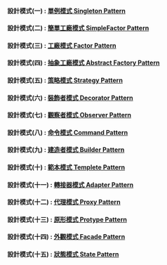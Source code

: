 #### 設計模式(一) : [單例模式 Singleton Pattern](https://github.com/SIAOYUCHEN/Design_Pattern_Unit_Test/tree/main/Singleton)

#### 設計模式(二) : [簡單工廠模式 SimpleFactor Pattern](https://github.com/SIAOYUCHEN/Design_Pattern_Unit_Test/tree/main/SimpleFactory)

#### 設計模式(三) : [工廠模式 Factor Pattern](https://github.com/SIAOYUCHEN/Design_Pattern_Unit_Test/tree/main/Factory)

#### 設計模式(四) : [抽象工廠模式 Abstract Factory Pattern](https://github.com/SIAOYUCHEN/Design_Pattern_Unit_Test/tree/main/AbstractFactory)

#### 設計模式(五) : [策略模式 Strategy Pattern](https://github.com/SIAOYUCHEN/Design_Pattern_Unit_Test/tree/main/Strategy)

#### 設計模式(六) : [裝飾者模式 Decorator Pattern](https://github.com/SIAOYUCHEN/Design_Pattern_Unit_Test/tree/main/Decorator)

#### 設計模式(七) : [觀察者模式 Observer Pattern](https://github.com/SIAOYUCHEN/Design_Pattern_Unit_Test/tree/main/Observer)

#### 設計模式(八) : [命令模式 Command Pattern](https://github.com/SIAOYUCHEN/Design_Pattern_Unit_Test/tree/main/Command)

#### 設計模式(九) : [建造者模式 Builder Pattern](https://github.com/SIAOYUCHEN/Design_Pattern_Unit_Test/tree/main/Builder)

#### 設計模式(十) : [範本模式 Templete Pattern](https://github.com/SIAOYUCHEN/Design_Pattern_Unit_Test/tree/main/Templete)

#### 設計模式(十一) : [轉接器模式 Adapter Pattern](https://github.com/SIAOYUCHEN/Design_Pattern_Unit_Test/tree/main/Adapter)

#### 設計模式(十二) : [代理模式 Proxy Pattern](https://github.com/SIAOYUCHEN/Design_Pattern_Unit_Test/tree/main/Proxy)

#### 設計模式(十三) : [原形模式 Protype Pattern](https://github.com/SIAOYUCHEN/Design_Pattern_Unit_Test/tree/main/Protype)

#### 設計模式(十四) : [外觀模式 Facade Pattern](https://github.com/SIAOYUCHEN/Design_Pattern_Unit_Test/tree/main/Facade)

#### 設計模式(十五) : [狀態模式 State Pattern](https://github.com/SIAOYUCHEN/Design_Pattern_Unit_Test/tree/main/State)